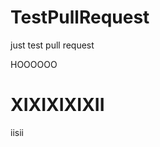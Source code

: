 TestPullRequest
===============

just test pull request

HOOOOOO


XIXIXIXIXII
===============

iisii

